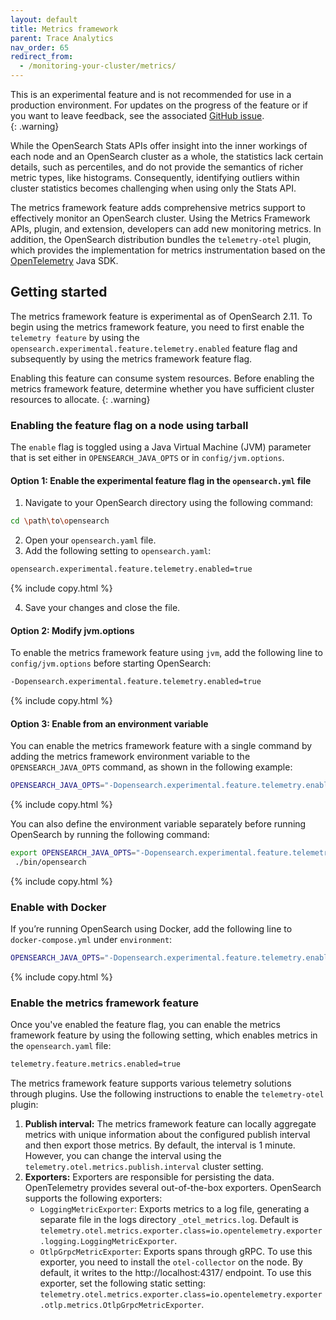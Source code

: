 ```yaml
---
layout: default
title: Metrics framework 
parent: Trace Analytics
nav_order: 65
redirect_from:
  - /monitoring-your-cluster/metrics/
---
```


This is an experimental feature and is not recommended for use in a production environment. For updates on the progress of the feature or if you want to leave feedback, see the associated [GitHub issue](https://github.com/opensearch-project/OpenSearch/issues/10141).    
{: .warning}

While the OpenSearch Stats APIs offer insight into the inner workings of each node and an OpenSearch cluster as a whole, the statistics lack certain details, such as percentiles, and do not provide the semantics of richer metric types, like histograms. Consequently, identifying outliers within cluster statistics becomes challenging when using only the Stats API. 

The metrics framework feature adds comprehensive metrics support to effectively monitor an OpenSearch cluster. Using the Metrics Framework APIs, plugin, and extension, developers can add new monitoring metrics. In addition, the OpenSearch distribution bundles the `telemetry-otel` plugin, which provides the implementation for metrics instrumentation based on the [OpenTelemetry](https://opentelemetry.io) Java SDK.


## Getting started

The metrics framework feature is experimental as of OpenSearch 2.11. To begin using the metrics framework feature, you need to first enable the `telemetry feature` by using the `opensearch.experimental.feature.telemetry.enabled` feature flag and subsequently by using the metrics framework feature flag. 

Enabling this feature can consume system resources. Before enabling the metrics framework feature, determine whether you have sufficient cluster resources to allocate.
{: .warning}

### Enabling the feature flag on a node using tarball

The `enable` flag is toggled using a Java Virtual Machine (JVM) parameter that is set either in `OPENSEARCH_JAVA_OPTS` or in `config/jvm.options`.

#### Option 1: Enable the experimental feature flag in the `opensearch.yml` file

1. Navigate to your OpenSearch directory using the following command:

  ```bash
  cd \path\to\opensearch
  ```

2. Open your `opensearch.yaml` file.
3. Add the following setting to `opensearch.yaml`:

  ```bash
  opensearch.experimental.feature.telemetry.enabled=true
  ```
  {% include copy.html %}

4. Save your changes and close the file.

#### Option 2: Modify jvm.options

To enable the metrics framework feature using `jvm`, add the following line to `config/jvm.options` before starting OpenSearch:

```bash
-Dopensearch.experimental.feature.telemetry.enabled=true
```
{% include copy.html %}

#### Option 3: Enable from an environment variable

You can enable the metrics framework feature with a single command by adding the metrics framework environment variable to the `OPENSEARCH_JAVA_OPTS` command, as shown in the following example:

```bash
OPENSEARCH_JAVA_OPTS="-Dopensearch.experimental.feature.telemetry.enabled=true" ./opensearch-2.9.0/bin/opensearch
```
{% include copy.html %}

You can also define the environment variable separately before running OpenSearch by running the following command:

```bash
export OPENSEARCH_JAVA_OPTS="-Dopensearch.experimental.feature.telemetry.enabled=true"
 ./bin/opensearch
```
{% include copy.html %}

### Enable with Docker 

If you’re running OpenSearch using Docker, add the following line to `docker-compose.yml` under `environment`:

```bash
OPENSEARCH_JAVA_OPTS="-Dopensearch.experimental.feature.telemetry.enabled=true"
```
{% include copy.html %}


### Enable the metrics framework feature

Once you've enabled the feature flag, you can enable the metrics framework feature by using the following setting, which enables metrics in the `opensearch.yaml` file:

```bash
telemetry.feature.metrics.enabled=true
```

The metrics framework feature supports various telemetry solutions through plugins. Use the following instructions to enable the `telemetry-otel` plugin:


1. **Publish interval:** The metrics framework feature can locally aggregate metrics with unique information about the configured publish interval and then export those metrics. By default, the interval is 1 minute. However, you can change the interval using the `telemetry.otel.metrics.publish.interval` cluster setting.
2. **Exporters:** Exporters are responsible for persisting the data. OpenTelemetry provides several out-of-the-box exporters. OpenSearch supports the following exporters:
    - `LoggingMetricExporter`: Exports metrics to a log file, generating a separate file in the logs directory `_otel_metrics.log`. Default is `telemetry.otel.metrics.exporter.class=io.opentelemetry.exporter.logging.LoggingMetricExporter`.
    - `OtlpGrpcMetricExporter`: Exports spans through gRPC. To use this exporter, you need to install the `otel-collector` on the node. By default, it writes to the http://localhost:4317/ endpoint. To use this exporter, set the following static setting: `telemetry.otel.metrics.exporter.class=io.opentelemetry.exporter.otlp.metrics.OtlpGrpcMetricExporter`.
